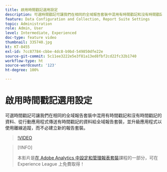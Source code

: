 ```yaml
---
title: 啟用時間戳記選用設定
description: 可選時間戳記可讓我們在相同的全域報告套裝中混用有時間戳記和沒有時間戳記的資料、從行動應用程式傳送有時間戳記的資料給全域報告套裝，並升級應用程式以使用離線追蹤，而不必建立新的報告套裝。
feature: Data Configuration and Collection, Report Suite Settings
topic: Administration
role: Admin, User
level: Intermediate, Experienced
doc-type: feature video
thumbnail: 335740.jpg
kt: KT-8455
exl-id: 7cc87784-cbbe-4dc8-b9bd-549850dfe22e
source-git-commit: 5c11ee3222e5e3f81a13ed8fbf2cd22fc32b1740
workflow-type: ht
source-wordcount: '123'
ht-degree: 100%

---
```


# 啟用時間戳記選用設定

可選時間戳記可讓我們在相同的全域報告套裝中混用有時間戳記和沒有時間戳記的資料、從行動應用程式傳送有時間戳記的資料給全域報告套裝，並升級應用程式以使用離線追蹤，而不必建立新的報告套裝。

>[!VIDEO](https://video.tv.adobe.com/v/335740/?quality=12&learn=on)

>[!INFO]
>
> 本影片是[在 Adobe Analytics 中設定和管理報表套裝](https://experienceleague.adobe.com/?recommended=Analytics-A-1-2021.1.administration)課程的一部分，可在 Experience League 上免費取得！